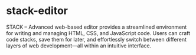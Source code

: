 # stack-editor
STACK – Advanced web-based editor provides a streamlined environment for writing and managing HTML, CSS, and JavaScript code. Users can craft code stacks, save them for later, and effortlessly switch between different layers of web development—all within an intuitive interface. 
